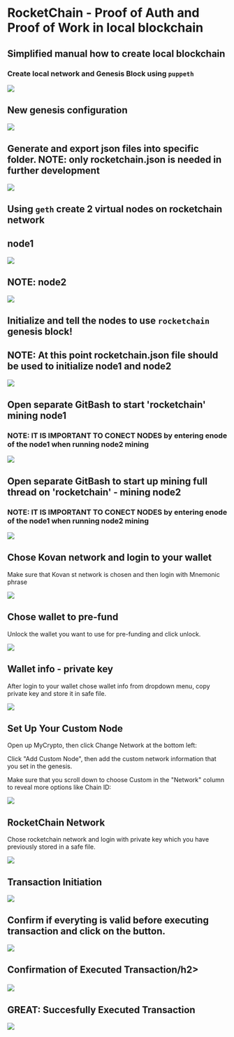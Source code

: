 <h1>RocketChain - Proof of Auth and Proof of Work in local blockchain</h1>


<h2>Simplified manual how to create local blockchain</h2>


<h3>Create local network and Genesis Block using <code>puppeth</code></h3>


![](https://github.com/NinoslavVasic/RocketChain/blob/master/Screenshots1/1_add_rocketchain_puppeth.png)


<h2>New genesis configuration</h2>


![](https://github.com/NinoslavVasic/RocketChain/blob/master/Screenshots1/2_genesis_conf.png)


<h2>Generate and export json files into specific folder.   NOTE: only rocketchain.json is needed in further development</h2>


![](https://github.com/NinoslavVasic/RocketChain/blob/master/Screenshots1/3_gen_exp_json.png)


<h2>Using <code>geth</code> create 2 virtual nodes on rocketchain network</h2>

<h2>node1</h2>


![](https://github.com/NinoslavVasic/RocketChain/blob/master/Screenshots1/4_cre_node1.png)

<h2>NOTE:  node2</h2>

![](https://github.com/NinoslavVasic/RocketChain/blob/master/Screenshots1/5_cre_node2.png)


<h2>Initialize and tell the nodes to use <code>rocketchain</code> genesis block!</h2>

<h2>NOTE: At this point rocketchain.json file should be used to initialize node1 and node2</h2>


![](https://github.com/NinoslavVasic/RocketChain/blob/master/Screenshots1/6_init_node1.png)


<h2>Open separate GitBash to start 'rocketchain' mining node1</h2>

<h3>NOTE: IT IS IMPORTANT TO CONECT NODES  by entering enode of the node1 when running node2 mining</h3>

![](https://github.com/NinoslavVasic/RocketChain/blob/master/Screenshots1/7_minthread_node1.png)

<h2>Open separate GitBash to start up mining full thread on 'rocketchain' - mining node2</h2>

<h3>NOTE: IT IS IMPORTANT TO CONECT NODES  by entering enode of the node1 when running node2 mining</h3>

![](https://github.com/NinoslavVasic/RocketChain/blob/master/Screenshots1/8_minthread_node2.png)


<h2>Chose Kovan network and login to your wallet</h2>
<p> Make sure that Kovan st network is chosen and then login with Mnemonic phrase</p>


![](https://github.com/NinoslavVasic/RocketChain/blob/master/Screenshots1/9_mycrypto.png)

<h2>Chose wallet to pre-fund</h2>

<p> Unlock the wallet you want to use for pre-funding and click unlock. </p>

![](https://github.com/NinoslavVasic/RocketChain/blob/master/Screenshots1/10_mn_login.png)

<h2>Wallet info - private key</h2>
<p> After login to your wallet chose wallet info from dropdown menu, copy private key and store it in safe file.  </p>

![](https://github.com/NinoslavVasic/RocketChain/blob/master/Screenshots1/11_wallet_priv_key.png)

<h2>Set Up Your Custom Node</h2>
<p> Open up MyCrypto, then click Change Network at the bottom left:  </p>

<p>Click "Add Custom Node", then add the custom network information that you set in the genesis.</p>

<p>Make sure that you scroll down to choose Custom in the "Network" column to reveal more options like Chain ID:</p>


![](https://github.com/NinoslavVasic/RocketChain/blob/master/Screenshots1/12_add_custom_node.png)

<h2>RocketChain Network </h2>
<p> Chose rocketchain network and login with private key which you have previously stored in a safe file.  </p>


![](https://github.com/NinoslavVasic/RocketChain/blob/master/Screenshots1/13_access_rocch.png)


<h2>Transaction Initiation</h2>


![](https://github.com/NinoslavVasic/RocketChain/blob/master/Screenshots1/14_transaction_initiation.PNG)

<h2>Confirm if everyting is valid before executing transaction and click on the button. </h2>

![](https://github.com/NinoslavVasic/RocketChain/blob/master/Screenshots1/15_confirm_transaction.PNG)


<h2>Confirmation of Executed Transaction/h2>

![](https://github.com/NinoslavVasic/RocketChain/blob/master/Screenshots1/16_transaction_confirmation.PNG)



<h2>GREAT: Succesfully Executed Transaction</h2>

![](https://github.com/NinoslavVasic/RocketChain/blob/master/Screenshots1/17_succesfull_transaction.PNG)






